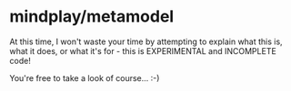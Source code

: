 mindplay/metamodel
==================

At this time, I won't waste your time by attempting to explain what this is,
what it does, or what it's for - this is EXPERIMENTAL and INCOMPLETE code!

You're free to take a look of course... :-)
